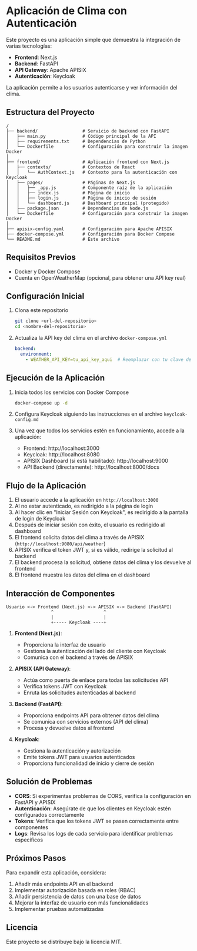 # Aplicación de Clima con Autenticación

Este proyecto es una aplicación simple que demuestra la integración de varias tecnologías:

- **Frontend**: Next.js
- **Backend**: FastAPI
- **API Gateway**: Apache APISIX
- **Autenticación**: Keycloak

La aplicación permite a los usuarios autenticarse y ver información del clima.

## Estructura del Proyecto

```
/
├── backend/                 # Servicio de backend con FastAPI
│   ├── main.py              # Código principal de la API
│   ├── requirements.txt     # Dependencias de Python
│   └── Dockerfile           # Configuración para construir la imagen Docker
│
├── frontend/                # Aplicación frontend con Next.js
│   ├── contexts/            # Contextos de React
│   │   └── AuthContext.js   # Contexto para la autenticación con Keycloak
│   ├── pages/               # Páginas de Next.js
│   │   ├── _app.js          # Componente raíz de la aplicación
│   │   ├── index.js         # Página de inicio
│   │   ├── login.js         # Página de inicio de sesión
│   │   └── dashboard.js     # Dashboard principal (protegido)
│   ├── package.json         # Dependencias de Node.js
│   └── Dockerfile           # Configuración para construir la imagen Docker
│
├── apisix-config.yaml       # Configuración para Apache APISIX
├── docker-compose.yml       # Configuración para Docker Compose
└── README.md                # Este archivo
```

## Requisitos Previos

- Docker y Docker Compose
- Cuenta en OpenWeatherMap (opcional, para obtener una API key real)

## Configuración Inicial

1. Clona este repositorio
   ```bash
   git clone <url-del-repositorio>
   cd <nombre-del-repositorio>
   ```

2. Actualiza la API key del clima en el archivo `docker-compose.yml`
   ```yaml
   backend:
     environment:
       - WEATHER_API_KEY=tu_api_key_aqui  # Reemplazar con tu clave de API real
   ```

## Ejecución de la Aplicación

1. Inicia todos los servicios con Docker Compose
   ```bash
   docker-compose up -d
   ```

2. Configura Keycloak siguiendo las instrucciones en el archivo `keycloak-config.md`

3. Una vez que todos los servicios estén en funcionamiento, accede a la aplicación:
   - Frontend: http://localhost:3000
   - Keycloak: http://localhost:8080
   - APISIX Dashboard (si está habilitado): http://localhost:9000
   - API Backend (directamente): http://localhost:8000/docs

## Flujo de la Aplicación

1. El usuario accede a la aplicación en `http://localhost:3000`
2. Al no estar autenticado, es redirigido a la página de login
3. Al hacer clic en "Iniciar Sesión con Keycloak", es redirigido a la pantalla de login de Keycloak
4. Después de iniciar sesión con éxito, el usuario es redirigido al dashboard
5. El frontend solicita datos del clima a través de APISIX (`http://localhost:9080/api/weather`)
6. APISIX verifica el token JWT y, si es válido, redirige la solicitud al backend
7. El backend procesa la solicitud, obtiene datos del clima y los devuelve al frontend
8. El frontend muestra los datos del clima en el dashboard

## Interacción de Componentes

```
Usuario <-> Frontend (Next.js) <-> APISIX <-> Backend (FastAPI)
                 ^                   ^
                 |                   |
                 +----- Keycloak ----+
```

1. **Frontend (Next.js)**:
   - Proporciona la interfaz de usuario
   - Gestiona la autenticación del lado del cliente con Keycloak
   - Comunica con el backend a través de APISIX

2. **APISIX (API Gateway)**:
   - Actúa como puerta de enlace para todas las solicitudes API
   - Verifica tokens JWT con Keycloak
   - Enruta las solicitudes autenticadas al backend

3. **Backend (FastAPI)**:
   - Proporciona endpoints API para obtener datos del clima
   - Se comunica con servicios externos (API del clima)
   - Procesa y devuelve datos al frontend

4. **Keycloak**:
   - Gestiona la autenticación y autorización
   - Emite tokens JWT para usuarios autenticados
   - Proporciona funcionalidad de inicio y cierre de sesión

## Solución de Problemas

- **CORS**: Si experimentas problemas de CORS, verifica la configuración en FastAPI y APISIX
- **Autenticación**: Asegúrate de que los clientes en Keycloak estén configurados correctamente
- **Tokens**: Verifica que los tokens JWT se pasen correctamente entre componentes
- **Logs**: Revisa los logs de cada servicio para identificar problemas específicos

## Próximos Pasos

Para expandir esta aplicación, considera:

1. Añadir más endpoints API en el backend
2. Implementar autorización basada en roles (RBAC)
3. Añadir persistencia de datos con una base de datos
4. Mejorar la interfaz de usuario con más funcionalidades
5. Implementar pruebas automatizadas

## Licencia

Este proyecto se distribuye bajo la licencia MIT.
